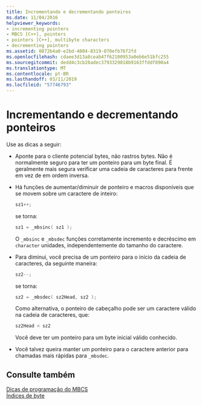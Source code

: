 ```yaml
---
title: Incrementando e decrementando ponteiros
ms.date: 11/04/2016
helpviewer_keywords:
- incrementing pointers
- MBCS [C++], pointers
- pointers [C++], multibyte characters
- decrementing pointers
ms.assetid: 0872b4a0-e2bd-4004-8319-070efb76f2fd
ms.openlocfilehash: cdaee3d13a8ceab47f62100953a0eb6e51bfc255
ms.sourcegitcommit: dedd4c3cb28adec3793329018b9163ffddf890a4
ms.translationtype: MT
ms.contentlocale: pt-BR
ms.lasthandoff: 03/11/2019
ms.locfileid: "57746793"
---
```

# <a name="incrementing-and-decrementing-pointers"></a>Incrementando e decrementando ponteiros

Use as dicas a seguir:

- Aponte para o cliente potencial bytes, não rastros bytes. Não é normalmente seguro para ter um ponteiro para um byte final. É geralmente mais segura verificar uma cadeia de caracteres para frente em vez de em ordem inversa.

- Há funções de aumentar/diminuir de ponteiro e macros disponíveis que se movem sobre um caractere de inteiro:

    ```cpp
    sz1++;
    ```

   se torna:

    ```cpp
    sz1 = _mbsinc( sz1 );
    ```

   O `_mbsinc` e `_mbsdec` funções corretamente incremento e decréscimo em `character` unidades, independentemente do tamanho do caractere.

- Para diminui, você precisa de um ponteiro para o início da cadeia de caracteres, da seguinte maneira:

    ```cpp
    sz2--;
    ```

   se torna:

    ```cpp
    sz2 = _mbsdec( sz2Head, sz2 );
    ```

   Como alternativa, o ponteiro de cabeçalho pode ser um caractere válido na cadeia de caracteres, que:

    ```cpp
    sz2Head < sz2
    ```

   Você deve ter um ponteiro para um byte inicial válido conhecido.

- Você talvez queira manter um ponteiro para o caractere anterior para chamadas mais rápidas para `_mbsdec`.

## <a name="see-also"></a>Consulte também

[Dicas de programação do MBCS](../text/mbcs-programming-tips.md)<br/>
[Índices de byte](../text/byte-indices.md)
